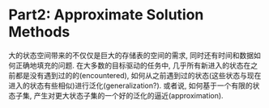 # Part2: Approximate Solution Methods
大的状态空间带来的不仅仅是巨大的存储表的空间的需求, 同时还有时间和数据如何正确地填充的问题. 在大多数的目标驱动的任务中, 几乎所有新进入的状态在之前都是没有遇到过的的(encountered), 如何从之前遇到过的状态(这些状态与现在进入的状态有些相似)进行泛化(generalization?). 或者说, 如何基于一个有限的状态子集, 产生对更大状态子集的一个好的泛化的逼近(approximation).
